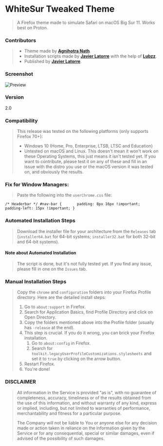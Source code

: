 # WhiteSur Tweaked Theme
> A Firefox theme made to simulate Safari on macOS Big Sur 11. Works best on Proton.

### Contributors
> - Theme made by [**Agnihotra Nath**](https://github.com/AlfarexGuy2019).
> - Installation scripts made by [**Javier Latorre**](https://github.com/TheGamerPro0013) with the help of [**Lubzz**](https://github.com/Lubzz).
> - Published by [**Javier Latorre**](https://github.com/TheGamerPro0013).

### Screenshot
![Preview](https://github.com/FirefoxCSSThemers/WhiteSur-Tweaked/raw/main/WhiteSur-Tweaked.png)

### Version
2.0

### Compatibility
> This release was tested on the following platforms (only supports Firefox 70+):
> - Windows 10 (Home, Pro, Enterprise, LTSB, LTSC and Education)
> - Untested on macOS and Linux. This doesn't mean it won't work on these Operating Systems, this just means it isn't tested yet. If you want to contribute, please test it on any of these and fill in an issue with the distro you use or the macOS version it was tested on, and obviously the results.

### Fix for Window Managers:
> Paste the following into the `userChrome.css` file:

`/* Headerbar */
#nav-bar {      
      padding: 8px 16px !important;
      padding-left: 15px !important;
      }`

### Automated Installation Steps
> Download the installer file for your architecture from the `Releases` tab (`installer64.bat` for 64-bit systems; `installer32.bat` for both 32-bit and 64-bit systems).

#### Note about Automated Installation
> The script is done, but it's not fully tested yet. If you find any issue, please fill in one on the `Issues` tab.

### Manual Installation Steps
> Copy the `chrome` and `configuration` folders into your Firefox Profile directory. Here are the detailed install steps:
> 1. Go to `about:support` in Firefox.
> 2. Search for Application Basics, find Profile Directory and click on Open Directory.
> 3. Copy the folders mentioned above into the Profile folder (usually has `-release` at the end).
> 4. This step is crucial. If you do it wrong, you can brick your Firefox installation.
>     1. Go to `about:config` in Firefox.
>     2. Search for `toolkit.legacyUserProfileCustomizations.stylesheets` and set it to `true` by clicking on the arrow button.
> 5. Restart Firefox.
> 6. You're done!

### DISCLAIMER
> All information in the Service is provided "as is", with no guarantee of completeness, accuracy, timeliness or of the results obtained from the use of this information, and without warranty of any kind, express or implied, including, but not limited to warranties of performance, merchantability and fitness for a particular purpose.
> 
> The Company will not be liable to You or anyone else for any decision made or action taken in reliance on the information given by the Service or for any consequential, special or similar damages, even if advised of the possibility of such damages.
